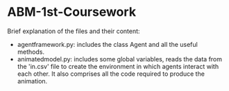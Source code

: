 # ABM-1st-Coursework

Brief explanation of the files and their content:
 
 - agentframework.py: includes the class Agent and all the useful methods.
 - animatedmodel.py: includes some global variables, reads the data from the 'in.csv' file to create the environment in which agents interact with each other.
   It also comprises all the code required to produce the animation.
 